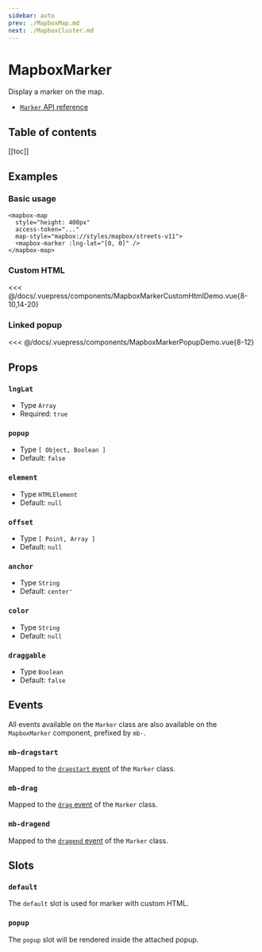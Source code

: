 ```yaml
---
sidebar: auto
prev: ./MapboxMap.md
next: ./MapboxCluster.md
---
```


# MapboxMarker

Display a marker on the map.

- [`Marker` API reference](https://docs.mapbox.com/mapbox-gl-js/api/#marker)


<h2>Table of contents</h2>

[[toc]]

## Examples

### Basic usage

<client-only>
<mapbox-map
  style="margin-top: 1em; height: 400px;"
  :access-token="MAPBOX_API_KEY"
  map-style="mapbox://styles/mapbox/streets-v11">
  <mapbox-marker :lng-lat="[0, 0]" />
</mapbox-map>
</client-only>

```vue{5}
<mapbox-map
  style="height: 400px"
  access-token="..."
  map-style="mapbox://styles/mapbox/streets-v11">
  <mapbox-marker :lng-lat="[0, 0]" />
</mapbox-map>
```

### Custom HTML

<client-only>
<mapbox-marker-custom-html-demo style="margin-top: 1em;" />
</client-only>

<<< @/docs/.vuepress/components/MapboxMarkerCustomHtmlDemo.vue{8-10,14-20}

### Linked popup

<client-only>
<mapbox-marker-popup-demo style="margin-top: 1em;" />
</client-only>

<<< @/docs/.vuepress/components/MapboxMarkerPopupDemo.vue{8-12}

## Props

### `lngLat`

- Type `Array`
- Required: `true`

### `popup`

- Type `[ Object, Boolean ]`
- Default: `false`

### `element`

- Type `HTMLElement`
- Default: `null`

### `offset`

- Type `[ Point, Array ]`
- Default: `null`

### `anchor`

- Type `String`
- Default: `center'`

### `color`

- Type `String`
- Default: `null`

### `draggable`

- Type `Boolean`
- Default: `false`

## Events

All events available on the `Marker` class are also available on the `MapboxMarker` component, prefixed by `mb-`.

### `mb-dragstart`

Mapped to the [`dragstart` event](https://docs.mapbox.com/mapbox-gl-js/api/#marker.event:dragstart) of the `Marker` class.

### `mb-drag`

Mapped to the [`drag` event](https://docs.mapbox.com/mapbox-gl-js/api/#marker.event:drag) of the `Marker` class.

### `mb-dragend`

Mapped to the [`dragend` event](https://docs.mapbox.com/mapbox-gl-js/api/#marker.event:dragend) of the `Marker` class.

## Slots

### `default`

The `default` slot is used for marker with custom HTML.

### `popup`

The `popup` slot will be rendered inside the attached popup.
